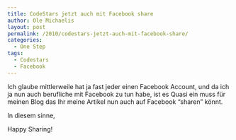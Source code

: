 ```yaml
---
title: CodeStars jetzt auch mit Facebook share
author: Ole Michaelis
layout: post
permalink: /2010/codestars-jetzt-auch-mit-facebook-share/
categories:
  - One Step
tags:
  - Codestars
  - Facebook
---
```


Ich glaube mittlerweile hat ja fast jeder einen Facebook Account, und da ich ja nun auch berufliche mit Facebook zu tun habe, ist es Quasi ein muss für meinen Blog das Ihr meine Artikel nun auch auf Facebook “sharen” könnt.

In diesem sinne,

Happy Sharing!


